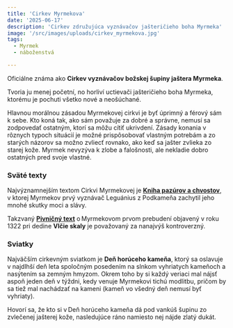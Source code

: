 ```yaml
---
title: 'Cirkev Myrmekova'
date: '2025-06-17'
description: 'Cirkev združujúca vyznávačov jašteričieho boha Myrmeka'
image: '/src/images/uploads/cirkev_myrmekova.jpg'
tags:
  - Myrmek
  - náboženstvá

---
```


Oficiálne známa ako **Cirkev vyznávačov božskej šupiny jaštera Myrmeka**.

Tvoria ju menej početní, no horliví uctievači jašteričieho boha Myrmeka, ktorému je pochuti všetko nové a neošúchané.

Hlavnou morálnou zásadou Myrmekovej cirkvi je byť úprimný a férový sám k sebe. Kto koná tak, ako sám považuje za dobré a správne, nemusí sa zodpovedať ostatným, ktorí sa môžu cítiť ukrivdení. Zásady konania v rôznych typoch situácií je možné prispôsobovať vlastným potrebám a zo starých názorov sa možno zvliecť rovnako, ako keď sa jašter zvlieka zo starej kože. Myrmek nevyzýva k zlobe a falošnosti, ale nekladie dobro ostatných pred svoje vlastné.

### Sväté texty

Najvýznamnejším textom Cirkvi Myrmekovej je [**Kniha pazúrov a chvostov**](/articles/Kniha-pazurov-a-chvostov.md), v ktorej Myrmekov prvý vyznávač Leguánius z Podkameňa zachytil jeho mnohé skutky moci a slávy.

Takzvaný [**Pivničný text**](/articles/Pivnicne-texty.md) o Myrmekovom prvom prebudení objavený v roku 1322 pri dedine **Vlčie skaly** je považovaný za nanajvýš kontroverzný.

### Sviatky

Najväčším cirkevným sviatkom je **Deň horúceho kameňa**, ktorý sa oslavuje v najdlhší deň leta spoločným posedením na slnkom vyhriatych kameňoch a nasýtením sa zemným hmyzom. Okrem toho by si každý veriaci mal nájsť aspoň jeden deň v týždni, kedy venuje Myrmekovi tichú modlitbu, pričom by sa tiež mal nachádzať na kameni (kameň vo všedný deň nemusí byť vyhriaty).

Hovorí sa, že kto si v Deň horúceho kameňa dá pod vankúš šupinu zo zvlečenej jašterej kože, nasledujúce ráno namiesto nej nájde zlatý dukát. 
